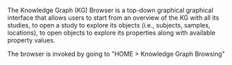 The Knowledge Graph (KG) Browser is a top-down graphical graphical interface that allows users to start from an overview of the KG with all its studies, to open a study to explore its objects (i.e., subjects, samples, locations), to open objects to explore its properties along with available property values.

The browser is invoked by going to "HOME > Knowledge Graph Browsing"

